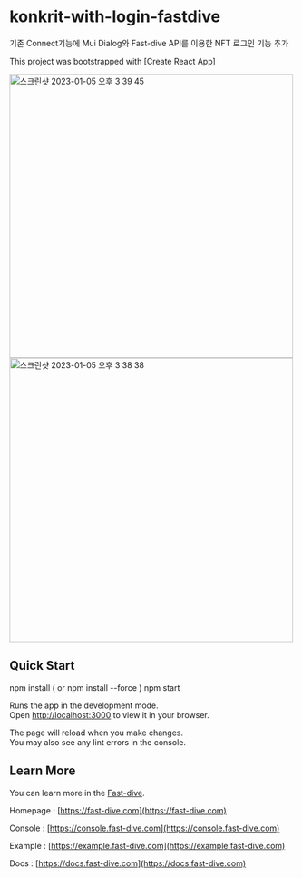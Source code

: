 # konkrit-with-login-fastdive

기존 Connect기능에 Mui Dialog와 Fast-dive API를 이용한 NFT 로그인 기능 추가

This project was bootstrapped with [Create React App]

<img width="500" alt="스크린샷 2023-01-05 오후 3 39 45" src="https://user-images.githubusercontent.com/83529212/210717680-5b955c99-3b25-4a9d-abaf-cc5c4ef613e3.png">
<img width="500" alt="스크린샷 2023-01-05 오후 3 38 38" src="https://user-images.githubusercontent.com/83529212/210717703-36a759b9-fc94-4a9e-bf33-f4094652aa5f.png">



## Quick Start

npm install ( or npm install --force )
npm start

Runs the app in the development mode.\
Open [http://localhost:3000](http://localhost:3000) to view it in your browser.

The page will reload when you make changes.\
You may also see any lint errors in the console.

## Learn More

You can learn more in the [Fast-dive](https://fast-dive.com).

Homepage : [https://fast-dive.com](https://fast-dive.com)

Console : [https://console.fast-dive.com](https://console.fast-dive.com)

Example : [https://example.fast-dive.com](https://example.fast-dive.com)

Docs : [https://docs.fast-dive.com](https://docs.fast-dive.com)
